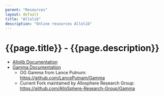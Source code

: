 ```yaml
---
parent: "Resources"
layout: default
title: "Allolib"
description: "Online resources Allolib"
---
```


# {{page.title}} - {{page.description}}

* [Allolib Documentation](https://allosphere-research-group.github.io/allolib-doc/)
* [Gamma Documentation](https://w2.mat.ucsb.edu/gamma/)
  - OG Gamma from Lance Putnum: <https://github.com/LancePutnam/Gamma>
  - Current Fork maintained by Allosphere Research Group: <https://github.com/AlloSphere-Research-Group/Gamma>
